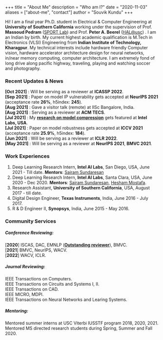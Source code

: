 +++
title = "About Me"
description = "Who am I?"
date = "2020-11-03"
aliases = ["about-me", "contact"]
author = "Souvik Kundu"
+++

Hi! I am a final year Ph.D. student in Electrical & Computer Engineering at **University of Southern California** working under the supervision of Prof. **Massoud Pedram** ([SPORT Lab](http://www.mpedram.com/)) and Prof.  **Peter A. Beerel** ([HAL@usc](https://hal.usc.edu/)) . I am an Indian by birth. My current highest academic qualification is M.Tech in Electronics (VLSI) Engineering from **Indian Institute of Technology, Kharagpur**. My technical interests include hardware friendly Computer vision, hardware accelerator architecture design for neural networks, in/near memory computing, computer  architecture. I am extremely fond of long drive along pacific highway, traveling, playing and watching soccer and photography. 


### Recent Updates & News
**[Oct 2021]**  : Will be serving as a reviewer at **ICASSP 2022**.\
**[Sep 2021]**  : Paper on model IP vulnerability gets accepted at **NeurIPS 2021** (acceptance rate **26%**, h5index: **245**).\
**[Aug 2021]**  : Gave a visitor talk (remote) at IISc Bangalore, India.\
**[Aug 2021]**  : Serving as a reviewer at **ACM TECS**.\
**[Jul 2021]**  : My **[research on model compression](https://www.linkedin.com/pulse/attentionlite-towards-efficient-self-attention-models-sundaresan/)** gets featured at **Intel Labs, USA**.\
**[Jul 2021]**  : Paper on model robustness gets accepted at **ICCV 2021** (acceptance rate **25.9%**, h5index: **184**).\
**[Jun 2021]**  : Will be serving as a reviewer at **ICLR 2022**.\
**[May 2021]**  : Will be serving as a reviewer at **NeurIPS 2021**, **BMVC 2021**.


### Work Experiences
1. Deep Learning Research Intern, **Intel AI Labs**, San Diego, USA,  June 2021 - Till date.
   **Mentors**: [Sairam Sundaresan](https://scholar.google.com/citations?hl=en&user=3H8HcioAAAAJ&view_op=list_works&sortby=pubdate)
2. Deep Learning Research Intern, **Intel AI Labs**, Santa Clara, USA,  June 2020 - Dec 2020.
   **Mentors**: [Sairam Sundaresan](https://scholar.google.com/citations?hl=en&user=3H8HcioAAAAJ&view_op=list_works&sortby=pubdate), [Hesham Mostafa](https://scholar.google.com/citations?user=gXuEJfsAAAAJ&hl=en&oi=ao).
3. Research Assistant, **University of Southern California**, USA,  August 2017 - till date.
4. Digital Design Engineer, **Texas Instruments**, India, June 2016 - July 2017.
5. R & D Engineer II, **Synopsys**, India, June 2015 - May 2016.

### Community Services

##### Conference Reviewing: 
[**2020**] ISCAS, DAC, EMNLP ([**Outstanding reviewer**](https://www.aclweb.org/anthology/2020.emnlp-main.0.pdf)), BMVC.\
[**2021**] BMVC, NeurIPS, WACV. \
[**2022**] WACV, ICLR.
##### Journal Reviewing:
IEEE Transactions on Computers.\
IEEE Transactions on Circuits and Systems I, II.\
IEEE Transactions on CAD.\
IEEE MICRO, MDPI.\
IEEE Transactions on Neural Networks and Learing Systems.
##### Mentoring:
Mentored summer interns at USC Viterbi IUSSTF program 2018, 2020, 2021.
Mentored MS directed research students during Spring, Summer and Fall 2020.